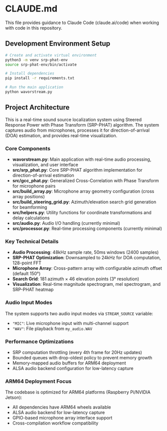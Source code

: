 # CLAUDE.md

This file provides guidance to Claude Code (claude.ai/code) when working with code in this repository.

## Development Environment Setup

```bash
# Create and activate virtual environment
python3 -m venv srp-phat-env
source srp-phat-env/bin/activate

# Install dependencies
pip install -r requirements.txt

# Run the main application
python wavorstream.py
```

## Project Architecture

This is a real-time sound source localization system using Steered Response Power with Phase Transform (SRP-PHAT) algorithm. The system captures audio from microphones, processes it for direction-of-arrival (DOA) estimation, and provides real-time visualization.

### Core Components

- **wavorstream.py**: Main application with real-time audio processing, visualization, and user interface
- **src/srp_phat.py**: Core SRP-PHAT algorithm implementation for direction-of-arrival estimation
- **src/gcc_phat.py**: Generalized Cross-Correlation with Phase Transform for microphone pairs
- **src/build_array.py**: Microphone array geometry configuration (cross array positions)
- **src/build_steering_grid.py**: Azimuth/elevation search grid generation for beamforming
- **src/helpers.py**: Utility functions for coordinate transformations and delay calculations
- **src/audio.py**: Audio I/O handling (currently minimal)
- **src/processor.py**: Real-time processing components (currently minimal)

### Key Technical Details

- **Audio Processing**: 48kHz sample rate, 50ms windows (2400 samples)
- **SRP-PHAT Optimization**: Downsampled to 24kHz for DOA computation, 128-point FFT
- **Microphone Array**: Cross-pattern array with configurable azimuth offset (default 150°)
- **Search Grid**: 181 azimuth × 46 elevation points (3° resolution)
- **Visualization**: Real-time magnitude spectrogram, mel spectrogram, and SRP-PHAT heatmap

### Audio Input Modes

The system supports two audio input modes via `STREAM_SOURCE` variable:
- `"MIC"`: Live microphone input with multi-channel support
- `"WAV"`: File playback from `my_audio.WAV`

### Performance Optimizations

- SRP computation throttling (every 4th frame for 20Hz updates)
- Bounded queues with drop-oldest policy to prevent memory growth
- Memory-mapped audio buffers for ARM64 deployment
- ALSA audio backend configuration for low-latency capture

### ARM64 Deployment Focus

The codebase is optimized for ARM64 platforms (Raspberry Pi/NVIDIA Jetson):
- All dependencies have ARM64 wheels available
- ALSA audio backend for low-latency capture
- GPIO-based microphone array interface support
- Cross-compilation workflow compatibility